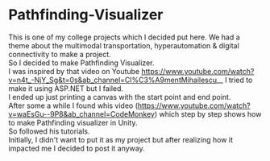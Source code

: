 # Pathfinding-Visualizer
This is one of my college projects which I decided put here. We had a theme about the multimodal transportation, hyperautomation & digital connectivity to make a project.<br />
So I decided to make Pathfinding Visualizer. <br />
I was inspired by that video on Youtube https://www.youtube.com/watch?v=n4t_-NjY_Sg&t=0s&ab_channel=Cl%C3%A9mentMihailescu__
I tried to make it using ASP.NET but I failed. <br />
I ended up just printing a canvas with the start point and end point.<br />
After some a while I found whis video (https://www.youtube.com/watch?v=waEsGu--9P8&ab_channel=CodeMonkey) which step by step shows how to make Pathfinding visualizer in Unity. <br />
So followed his tutorials.<br />
Initially, I didn't want to put it as my project but after realizing how it impacted me I decided to post it anyway.
